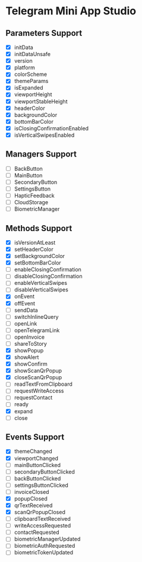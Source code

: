 # Telegram Mini App Studio

## Parameters Support
- [x] initData
- [x] initDataUnsafe
- [x] version
- [x] platform
- [x] colorScheme
- [x] themeParams
- [x] isExpanded
- [x] viewportHeight
- [x] viewportStableHeight
- [x] headerColor
- [x] backgroundColor
- [x] bottomBarColor
- [x] isClosingConfirmationEnabled
- [x] isVerticalSwipesEnabled

## Managers Support
- [ ] BackButton
- [ ] MainButton
- [ ] SecondaryButton
- [ ] SettingsButton
- [ ] HapticFeedback
- [ ] CloudStorage
- [ ] BiometricManager

## Methods Support
- [x] isVersionAtLeast
- [x] setHeaderColor
- [x] setBackgroundColor
- [x] setBottomBarColor
- [ ] enableClosingConfirmation
- [ ] disableClosingConfirmation
- [ ] enableVerticalSwipes
- [ ] disableVerticalSwipes
- [x] onEvent
- [x] offEvent
- [ ] sendData
- [ ] switchInlineQuery
- [ ] openLink
- [ ] openTelegramLink
- [ ] openInvoice
- [ ] shareToStory
- [x] showPopup
- [x] showAlert
- [x] showConfirm
- [x] showScanQrPopup
- [x] closeScanQrPopup
- [ ] readTextFromClipboard
- [ ] requestWriteAccess
- [ ] requestContact
- [ ] ready
- [x] expand
- [ ] close

## Events Support
- [x] themeChanged
- [x] viewportChanged
- [ ] mainButtonClicked
- [ ] secondaryButtonClicked
- [ ] backButtonClicked
- [ ] settingsButtonClicked
- [ ] invoiceClosed
- [x] popupClosed
- [x] qrTextReceived
- [x] scanQrPopupClosed
- [ ] clipboardTextReceived
- [ ] writeAccessRequested
- [ ] contactRequested
- [ ] biometricManagerUpdated
- [ ] biometricAuthRequested
- [ ] biometricTokenUpdated
